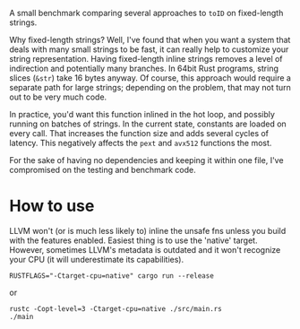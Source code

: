 A small benchmark comparing several approaches to `toID` on fixed-length strings.

Why fixed-length strings? Well, I've found that when you want a system that deals with many small strings to be fast,
it can really help to customize your string representation. Having fixed-length inline strings removes a level of
indirection and potentially many branches. In 64bit Rust programs, string slices (`&str`) take 16 bytes anyway.
Of course, this approach would require a separate path for large strings; depending on the problem, that may not turn out to be very much code.

In practice, you'd want this function inlined in the hot loop, and possibly running on batches of strings.
In the current state, constants are loaded on every call. That increases the function size and adds several cycles of latency.
This negatively affects the `pext` and `avx512` functions the most.

For the sake of having no dependencies and keeping it within one file, I've compromised on the testing and benchmark code.

# How to use
LLVM won't (or is much less likely to) inline the unsafe fns unless you build with the features enabled.
Easiest thing is to use the 'native' target. However, sometimes LLVM's metadata is outdated and it won't recognize
your CPU (it will underestimate its capabilities).

```
RUSTFLAGS="-Ctarget-cpu=native" cargo run --release
```

or

```
rustc -Copt-level=3 -Ctarget-cpu=native ./src/main.rs
./main
```
